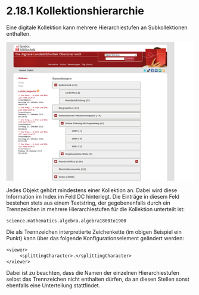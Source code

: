 # 2.18.1 Kollektionshierarchie

Eine digitale Kollektion kann mehrere Hierarchiestufen an Subkollektionen enthalten.

![](../../.gitbook/assets/kollektionshierachie.png)

Jedes Objekt gehört mindestens einer Kollektion an. Dabei wird diese Information im Index im Feld DC hinterlegt. Die Einträge in diesem Feld bestehen stets aus einem Textstring, der gegebenenfalls durch ein Trennzeichen in mehrere Hierarchiestufen für die Kollektion unterteilt ist:

```text
science.mathematics.algebra.algebra1800to1900
```

Die als Trennzeichen interpretierte Zeichenkette \(im obigen Beispiel ein Punkt\) kann über das folgende Konfigurationselement geändert werden:

```markup
<viewer>
     <splittingCharacter>.</splittingCharacter>
</viewer>
```

Dabei ist zu beachten, dass die Namen der einzelnen Hierarchiestufen selbst das Trennzeichen nicht enthalten dürfen, da an diesen Stellen sonst ebenfalls eine Unterteilung stattfindet.

